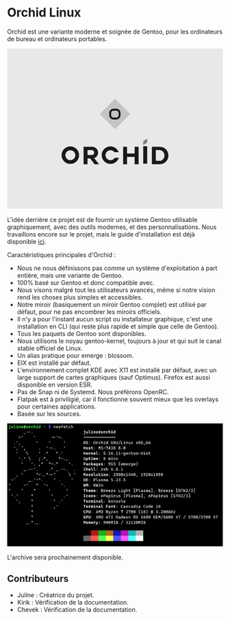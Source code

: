 # Orchid Linux 

Orchid est une variante moderne et soignée de Gentoo, pour les ordinateurs de bureau et ordinateurs portables.

![Orchid Logo](img/ORCHID_LOGO.png)

L'idée derrière ce projet est de fournir un système Gentoo utilisable graphiquement, avec des outils modernes, et des personnalisations.
Nous travaillons encore sur le projet, mais le guide d'installation est déjà disponible [ici](https://github.com/juliiine/orchid/blob/main/Installation.md).

Caractéristiques principales d'Orchid :

- Nous ne nous définissons pas comme un système d'exploitation à part entière, mais une variante de Gentoo. 
- 100% basé sur Gentoo et donc compatible avec.
- Nous visons malgré tout les utilisateurs avancés, même si notre vision rend les choses plus simples et accessibles.
- Notre miroir (basiquement un miroir Gentoo complet) est utilisé par défaut, pour ne pas encombrer les miroirs officiels.
- Il n'y a pour l'instant aucun script ou installateur graphique, c'est une installation en CLI (qui reste plus rapide et simple que celle de Gentoo).
- Tous les paquets de Gentoo sont disponibles.
- Nous utilisons le noyau gentoo-kernel, toujours à jour et qui suit le canal stable officiel de Linux.
- Un alias pratique pour emerge : blossom.
- EIX est installé par défaut.
- L'environnement complet KDE avec X11 est installé par défaut, avec un large support de cartes graphiques (sauf Optimus). Firefox est aussi disponible en version ESR.
- Pas de Snap ni de Systemd. Nous préférons OpenRC. 
- Flatpak est à priviligié, car il fonctionne souvent mieux que les overlays pour certaines applications.
- Basée sur les sources.

![OrchidNeofetch](img/Screenshot_20220226_171132.png)


L'archive sera prochainement disponible.

## Contributeurs

- Juline : Créatrice du projet.
- Kirik : Vérification de la documentation.
- Chevek : Vérification de la documentation.
